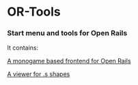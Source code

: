 # OR-Tools

### Start menu and tools for Open Rails

It contains:

[A monogame based frontend for Open Rails](mgmenu/README.md)

[A viewer for .s shapes](ShapeViewer/README.md)